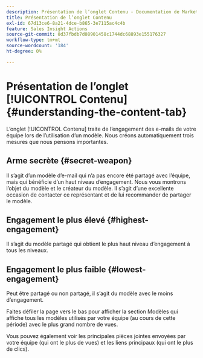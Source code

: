 ```yaml
---
description: Présentation de l’onglet Contenu - Documentation de Marketo - Documentation du produit
title: Présentation de l’onglet Contenu
exl-id: 67d13ce6-8a21-4dce-b865-3e7115ac4c4b
feature: Sales Insight Actions
source-git-commit: 0d37fbdb7d08901458c1744dc68893e155176327
workflow-type: tm+mt
source-wordcount: '184'
ht-degree: 0%

---
```


# Présentation de l’onglet [!UICONTROL Contenu] {#understanding-the-content-tab}

L’onglet [!UICONTROL Contenu] traite de l’engagement des e-mails de votre équipe lors de l’utilisation d’un modèle. Nous créons automatiquement trois mesures que nous pensons importantes.

## Arme secrète {#secret-weapon}

Il s’agit d’un modèle d’e-mail qui n’a pas encore été partagé avec l’équipe, mais qui bénéficie d’un haut niveau d’engagement. Nous vous montrons l’objet du modèle et le créateur du modèle. Il s’agit d’une excellente occasion de contacter ce représentant et de lui recommander de partager le modèle.

## Engagement le plus élevé {#highest-engagement}

Il s’agit du modèle partagé qui obtient le plus haut niveau d’engagement à tous les niveaux.

## Engagement le plus faible {#lowest-engagement}

Peut être partagé ou non partagé, il s’agit du modèle avec le moins d’engagement.

Faites défiler la page vers le bas pour afficher la section Modèles qui affiche tous les modèles utilisés par votre équipe (au cours de cette période) avec le plus grand nombre de vues.

Vous pouvez également voir les principales pièces jointes envoyées par votre équipe (qui ont le plus de vues) et les liens principaux (qui ont le plus de clics).

